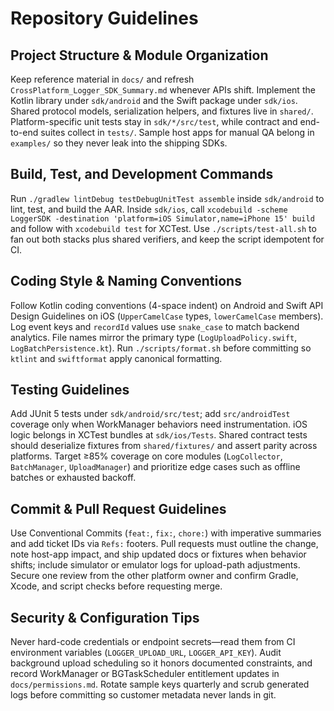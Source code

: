 # Repository Guidelines

## Project Structure & Module Organization
Keep reference material in `docs/` and refresh `CrossPlatform_Logger_SDK_Summary.md` whenever APIs shift. Implement the Kotlin library under `sdk/android` and the Swift package under `sdk/ios`. Shared protocol models, serialization helpers, and fixtures live in `shared/`. Platform-specific unit tests stay in `sdk/*/src/test`, while contract and end-to-end suites collect in `tests/`. Sample host apps for manual QA belong in `examples/` so they never leak into the shipping SDKs.

## Build, Test, and Development Commands
Run `./gradlew lintDebug testDebugUnitTest assemble` inside `sdk/android` to lint, test, and build the AAR. Inside `sdk/ios`, call `xcodebuild -scheme LoggerSDK -destination 'platform=iOS Simulator,name=iPhone 15' build` and follow with `xcodebuild test` for XCTest. Use `./scripts/test-all.sh` to fan out both stacks plus shared verifiers, and keep the script idempotent for CI.

## Coding Style & Naming Conventions
Follow Kotlin coding conventions (4-space indent) on Android and Swift API Design Guidelines on iOS (`UpperCamelCase` types, `lowerCamelCase` members). Log event keys and `recordId` values use `snake_case` to match backend analytics. File names mirror the primary type (`LogUploadPolicy.swift`, `LogBatchPersistence.kt`). Run `./scripts/format.sh` before committing so `ktlint` and `swiftformat` apply canonical formatting.

## Testing Guidelines
Add JUnit 5 tests under `sdk/android/src/test`; add `src/androidTest` coverage only when WorkManager behaviors need instrumentation. iOS logic belongs in XCTest bundles at `sdk/ios/Tests`. Shared contract tests should deserialize fixtures from `shared/fixtures/` and assert parity across platforms. Target ≥85% coverage on core modules (`LogCollector`, `BatchManager`, `UploadManager`) and prioritize edge cases such as offline batches or exhausted backoff.

## Commit & Pull Request Guidelines
Use Conventional Commits (`feat:`, `fix:`, `chore:`) with imperative summaries and add ticket IDs via `Refs:` footers. Pull requests must outline the change, note host-app impact, and ship updated docs or fixtures when behavior shifts; include simulator or emulator logs for upload-path adjustments. Secure one review from the other platform owner and confirm Gradle, Xcode, and script checks before requesting merge.

## Security & Configuration Tips
Never hard-code credentials or endpoint secrets—read them from CI environment variables (`LOGGER_UPLOAD_URL`, `LOGGER_API_KEY`). Audit background upload scheduling so it honors documented constraints, and record WorkManager or BGTaskScheduler entitlement updates in `docs/permissions.md`. Rotate sample keys quarterly and scrub generated logs before committing so customer metadata never lands in git.
